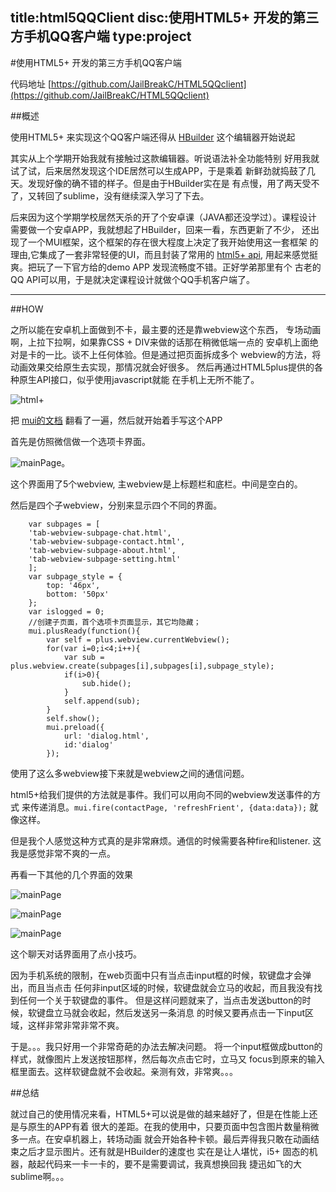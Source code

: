 title:html5QQClient
disc:使用HTML5+ 开发的第三方手机QQ客户端
type:project
------------------
#使用HTML5+ 开发的第三方手机QQ客户端

代码地址 [https://github.com/JailBreakC/HTML5QQclient](https://github.com/JailBreakC/HTML5QQclient)

##概述

使用HTML5+ 来实现这个QQ客户端还得从 [HBuilder](http://www.dcloud.io/) 这个编辑器开始说起

其实从上个学期开始我就有接触过这款编辑器。听说语法补全功能特别
好用我就试了试，后来居然发现这个IDE居然可以生成APP，于是乘着
新鲜劲就捣鼓了几天。发现好像的确不错的样子。但是由于HBuilder实在是
有点慢，用了两天受不了，又转回了sublime，没有继续深入学习了下去。

后来因为这个学期学校居然天杀的开了个安卓课（JAVA都还没学过）。课程设计
需要做一个安卓APP，我就想起了HBuilder，回来一看，东西更新了不少，
还出现了一个MUI框架，这个框架的存在很大程度上决定了我开始使用这一套框架
的理由,它集成了一套非常轻便的UI，而且封装了常用的 [html5+ api](http://www.html5plus.org/#specification#/specification/Accelerometer.html),
用起来感觉挺爽。把玩了一下官方给的demo APP 发现流畅度不错。正好学弟那里有个
古老的QQ API可以用，于是就决定课程设计就做个QQ手机客户端了。

-----------------------

##HOW

之所以能在安卓机上面做到不卡，最主要的还是靠webview这个东西，
专场动画啊，上拉下拉啊，如果靠CSS + DIV来做的话那在稍微低端一点的
安卓机上面绝对是卡的一比。谈不上任何体验。但是通过把页面拆成多个
webview的方法，将动画效果交给原生去实现，那情况就会好很多。
然后再通过HTML5plus提供的各种原生API接口，似乎使用javascript就能
在手机上无所不能了。

![html+](http://vgee.sinaapp.com/post/img/html5plus.jpg)

把 [mui的文档](http://dcloudio.github.io/mui/) 翻看了一遍，然后就开始着手写这个APP

首先是仿照微信做一个选项卡界面。

![mainPage](http://vgee.sinaapp.com/post/img/html5QQClient4.jpg)。

这个界面用了5个webview, 主webview是上标题栏和底栏。中间是空白的。

然后是四个子webview，分别来显示四个不同的界面。

        var subpages = [
        'tab-webview-subpage-chat.html',
        'tab-webview-subpage-contact.html',
        'tab-webview-subpage-about.html',
        'tab-webview-subpage-setting.html'
        ];
        var subpage_style = {
            top: '46px',
            bottom: '50px'
        };
        var islogged = 0;
        //创建子页面，首个选项卡页面显示，其它均隐藏；
        mui.plusReady(function(){
            var self = plus.webview.currentWebview();
            for(var i=0;i<4;i++){
                var sub = plus.webview.create(subpages[i],subpages[i],subpage_style);
                if(i>0){
                    sub.hide();
                }
                self.append(sub);
            }
            self.show();
            mui.preload({
                url: 'dialog.html', 
                id:'dialog'
            });

使用了这么多webview接下来就是webview之间的通信问题。

html5+给我们提供的方法就是事件。我们可以用向不同的webview发送事件的方式
来传递消息。`mui.fire(contactPage, 'refreshFrient', {data:data});` 
就像这样。

但是我个人感觉这种方式真的是非常麻烦。通信的时候需要各种fire和listener.
这我是感觉非常不爽的一点。

再看一下其他的几个界面的效果

![mainPage](http://vgee.sinaapp.com/post/img/html5QQClient1.jpg)

![mainPage](http://vgee.sinaapp.com/post/img/html5QQClient2.jpg)

![mainPage](http://vgee.sinaapp.com/post/img/html5QQClient3.jpg)

这个聊天对话界面用了点小技巧。

因为手机系统的限制，在web页面中只有当点击input框的时候，软键盘才会弹出，而且当点击
任何非input区域的时候，软键盘就会立马的收起，而且我没有找到任何一个关于软键盘的事件。
但是这样问题就来了，当点击发送button的时候，软键盘立马就会收起，然后发送另一条消息
的时候又要再点击一下input区域，这样非常非常非常不爽。

于是。。。我只好用一个非常奇葩的办法去解决问题。
将一个input框做成button的样式，就像图片上发送按钮那样，然后每次点击它时，立马又
focus到原来的输入框里面去。这样软键盘就不会收起。亲测有效，非常爽。。。

##总结

就过自己的使用情况来看，HTML5+可以说是做的越来越好了，但是在性能上还是与原生的APP有着
很大的差距。在我的使用中，只要页面中包含图片数量稍微多一点。在安卓机器上，转场动画
就会开始各种卡顿。最后弄得我只敢在动画结束之后才显示图片。还有就是HBuilder的速度也
实在是让人堪忧，i5+ 固态的机器，敲起代码来一卡一卡的，要不是需要调试，我真想换回我
捷迅如飞的大sublime啊。。。